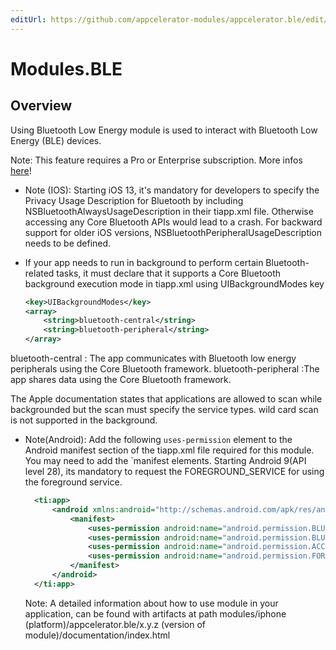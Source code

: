 ```yaml
---
editUrl: https://github.com/appcelerator-modules/appcelerator.ble/edit/master/apidoc/Ble.yml
---
```

# Modules.BLE

<TypeHeader/>

## Overview

Using Bluetooth Low Energy module is used to interact with Bluetooth Low Energy (BLE) devices.

<p class="note">Note: This feature requires a Pro or Enterprise subscription. More infos <a href="https://www.appcelerator.com/pricing/" target="_blank">here</a>!</p>

- Note (IOS): Starting iOS 13, it's mandatory for developers to specify the Privacy Usage Description
  for Bluetooth by including NSBluetoothAlwaysUsageDescription in their tiapp.xml file. Otherwise
  accessing any Core Bluetooth APIs would lead to a crash. For backward support for older iOS
  versions, NSBluetoothPeripheralUsageDescription needs to be defined.

- If your app needs to run in background to perform certain Bluetooth-related tasks, it must declare
  that it supports a Core Bluetooth background execution mode in tiapp.xml using UIBackgroundModes key
  ``` xml
  <key>UIBackgroundModes</key>
  <array>
      <string>bluetooth-central</string>
      <string>bluetooth-peripheral</string>
  </array>
  ```

bluetooth-central : The app communicates with Bluetooth low energy peripherals using the Core Bluetooth framework.
bluetooth-peripheral :The app shares data using the Core Bluetooth framework.

The Apple documentation states that applications are allowed to scan while backgrounded but the
scan must specify the service types. wild card scan is not supported in the background.

- Note(Android): Add the following `uses-permission` element to the Android manifest section of
  the tiapp.xml file required for this module. You may need to add the `manifest elements. Starting
  Android 9(API level 28), its mandatory to request the FOREGROUND_SERVICE for using the foreground service.
  ``` xml
    <ti:app>
        <android xmlns:android="http://schemas.android.com/apk/res/android">
            <manifest>
                <uses-permission android:name="android.permission.BLUETOOTH" />
                <uses-permission android:name="android.permission.BLUETOOTH_ADMIN" />
                <uses-permission android:name="android.permission.ACCESS_FINE_LOCATION"/>
                <uses-permission android:name="android.permission.FOREGROUND_SERVICE"/>
            </manifest>
        </android>
    </ti:app>
  ```
  Note: A detailed information about how to use module in your application, can be found with artifacts at path modules/iphone (platform)/appcelerator.ble/x.y.z (version of module)/documentation/index.html

<ApiDocs/>

